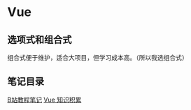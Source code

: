 # Vue

## 选项式和组合式
组合式便于维护，适合大项目，但学习成本高。（所以我选组合式）

## 笔记目录
[B站教程笔记](B站教程笔记/_B站教程笔记.md)
[Vue 知识积累](Vue知识积累/_KnowledgeAccumulation_Vue.md)